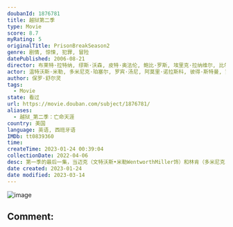 ```yaml
---
doubanId: 1876781
title: 越狱第二季
type: Movie
score: 8.7
myRating: 5
originalTitle: PrisonBreakSeason2
genre: 剧情, 惊悚, 犯罪, 冒险
datePublished: 2006-08-21
director: 布莱特·拉特纳, 缪斯·沃森, 皮特·奥法伦, 鲍比·罗斯, 埃里克·拉纳维尔, 比尔·怀斯, 坦纳·吉尔, 格雷格·艾坦尼斯, 凯文·霍克斯, 布莱恩·斯派克, 尼尔森·麦科米克, 文森特马西阿诺, 德怀特·, 塞尔吉奥·米米卡
actor: 温特沃斯·米勒, 多米尼克·珀塞尔, 罗宾·汤尼, 阿莫里·诺拉斯科, 彼得·斯特曼, 罗伯特·克耐普, 韦德·威廉姆斯, 莎拉·韦恩·卡丽丝, 洛克蒙·邓巴, 威廉·菲克纳, 雷吉·李, 劳拉·韦德, 卡利斯勒·斯图德尔, ·埃弗摩尔, 亚历珊德拉·莱顿, 戴恩·罗兹, 克里斯托弗·贝瑞, 迈克尔·特瑞威诺, 马特·奥姆斯特德, 艾莉森·托尔曼, 艾伦·阿克斯, 斯蒂芬·考特尔, 马克·麦考利, 菲利普·爱德华·范·利尔, 特里·戴尔·帕克斯, 杰森·戴维斯, 查尔斯·贝克, 塔米·阮, 蒂莫西·沃克, 史蒂芬·切斯特·普林斯, 伊万·加姆贝尔, 丹顿·布朗·艾威特, 加里·格鲁布斯, 基莉·维尔茨, 香侬·休斯, 莫莉·梅·汤普森, 克里斯蒂安·斯托特, undefined, undefined, 约翰·, 蕾切尔·洛埃拉, undefined, 安吉·波林, 梅丽莎·奇雷洛, 斯泰西·基齐, 安德拉·福勒, 布拉德·霍金斯, 迈克尔·库立兹, 海伦娜·科勒沃恩, 莱斯特·斯派特, 克里斯·弗雷霍夫, 泰勒·尼科斯, 罗伯特·普拉尔戈, 凯文·杜恩, 雅森妮娅·加西亚, 妮可·莉, 蒂娜·霍尔姆斯, 凯瑟琳·威利斯, 斯图尔特·格利尔, 莱恩·加里逊, 马歇尔·奥尔曼, 霍莉·瓦兰丝, 保罗·安德斯坦, 约翰·赫德, 毛里斯·里佩克, 詹姆斯·迈克尔·泰勒, ·布兰科, 黛米·洛瓦托, 芭芭拉·伊芙·哈里斯, 库尔特·卡塞雷斯, 塞拉斯·威尔·米切尔, 凯莉·库柯, 杰夫·帕里, 马特·德卡罗, 乔·努内斯, 辛希亚·卡耶·麦克威廉姆斯, 杰米·雷内尔, 迈克尔·格霍尔克, 卡蜜尔·古阿蒂, 布莱恩·尼古拉斯, 康纳·欧法莱尔, 卡尔·马金恩, 帕特丽夏·温迪, 亚丽克斯·门纳塞斯, 马克·哈雷利克, 乔纳森·赫尔南德斯, 乔·胡尔特拉斯, 珊农·罗伊, 维布尔·弗利茨杰拉德, 伊斯梅尔·伊斯特·卡尔罗, 丹妮尔·坎贝尔, 金·寇兹, 戴安娜·斯卡尔维德, 凯莉·索恩, 克里斯汀·莱曼, 安东尼·约翰·邓尼森, 何塞·祖尼加, 罗密·罗斯蒙特, 雷·埃尔南德斯, 布兰顿·史密斯, 席尔瓦·克莱吉安, 里昂·拉瑟姆, 迪兰·明奈特, 马克斯·克里奇, 克里斯汀·马尔科
author: 保罗·舒尔灵
tags:
  - Movie
state: 看过
url: https://movie.douban.com/subject/1876781/
aliases:
  - 越狱_第二季：亡命天涯
country: 美国
language: 英语, 西班牙语
IMDb: tt0839360
time: 
createTime: 2023-01-24 00:39:04
collectionDate: 2022-04-06
desc: 第一季的最后一集，当迈克（文特沃斯•米勒WentworthMiller饰）和林肯（多米尼克•珀塞尔DominicPurcell饰）他们跑到黑帮老大阿布鲁奇派来的飞机所停泊的地方时，飞行员因...
date created: 2023-01-24
date modified: 2023-03-14
---
```


![image](p2201755957.jpg)

Comment:
---
